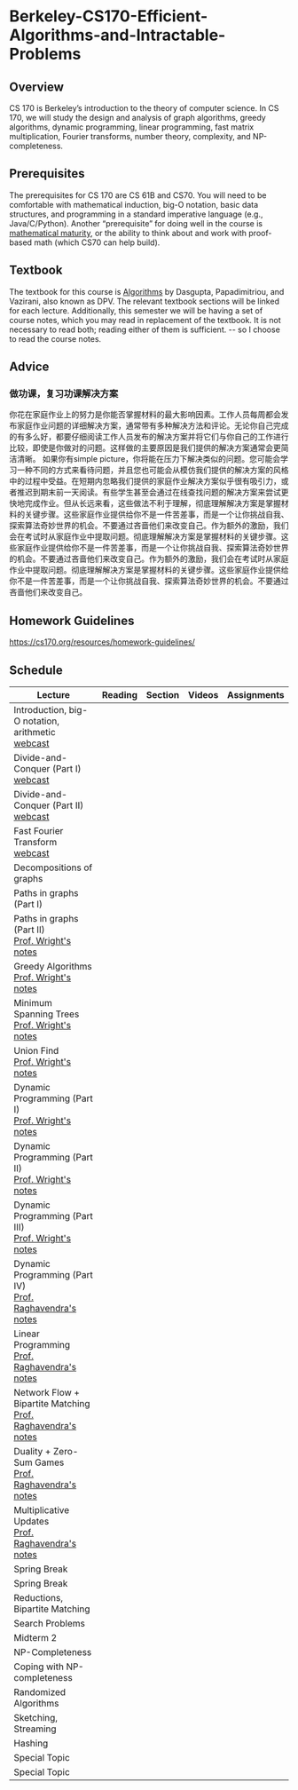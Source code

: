 # Berkeley-CS170-Efficient-Algorithms-and-Intractable-Problems

## Overview

CS 170 is Berkeley’s introduction to the theory of computer science. In CS 170, we will study the design and analysis of graph algorithms, greedy algorithms, dynamic programming, linear programming, fast matrix multiplication, Fourier transforms, number theory, complexity, and NP-completeness.

## Prerequisites

The prerequisites for CS 170 are CS 61B and CS70. You will need to be comfortable with mathematical induction, big-O notation, basic data structures, and programming in a standard imperative language (e.g., Java/C/Python). Another “prerequisite” for doing well in the course is [mathematical maturity](https://en.wikipedia.org/wiki/Mathematical_maturity), or the ability to think about and work with proof-based math (which CS70 can help build).

## Textbook

The textbook for this course is [Algorithms](http://cseweb.ucsd.edu/~dasgupta/book/index.html) by Dasgupta, Papadimitriou, and Vazirani, also known as DPV. The relevant textbook sections will be linked for each lecture. Additionally, this semester we will be having a set of course notes, which you may read in replacement of the textbook. It is not necessary to read both; reading either of them is sufficient. -- so I choose to read the course notes.

## Advice

### 做功课，复习功课解决方案

你花在家庭作业上的努力是你能否掌握材料的最大影响因素。工作人员每周都会发布家庭作业问题的详细解决方案，通常带有多种解决方法和评论。无论你自己完成的有多么好，都要仔细阅读工作人员发布的解决方案并将它们与你自己的工作进行比较，即使是你做对的问题。这样做的主要原因是我们提供的解决方案通常会更简洁清晰。
如果你有simple picture，你将能在压力下解决类似的问题。您可能会学习一种不同的方式来看待问题，并且您也可能会从模仿我们提供的解决方案的风格中的过程中受益。在短期内忽略我们提供的家庭作业解决方案似乎很有吸引力，或者推迟到期末前一天阅读。有些学生甚至会通过在线查找问题的解决方案来尝试更快地完成作业。但从长远来看，这些做法不利于理解，彻底理解解决方案是掌握材料的关键步骤。这些家庭作业提供给你不是一件苦差事，而是一个让你挑战自我、探索算法奇妙世界的机会。不要通过吝啬他们来改变自己。作为额外的激励，我们会在考试时从家庭作业中提取问题。彻底理解解决方案是掌握材料的关键步骤。这些家庭作业提供给你不是一件苦差事，而是一个让你挑战自我、探索算法奇妙世界的机会。不要通过吝啬他们来改变自己。作为额外的激励，我们会在考试时从家庭作业中提取问题。彻底理解解决方案是掌握材料的关键步骤。这些家庭作业提供给你不是一件苦差事，而是一个让你挑战自我、探索算法奇妙世界的机会。不要通过吝啬他们来改变自己。

## Homework Guidelines

https://cs170.org/resources/homework-guidelines/

## Schedule

| Lecture                                                      | Reading | Section | Videos | Assignments |
| ------------------------------------------------------------ | ------- | ------- | ------ | ----------- |
| Introduction, big-O notation, arithmetic<br>[webcast](https://www.youtube.com/watch?v=o7aHlnghSQs&list=PLfkeJ2f4i0AcW5kZGfPKbtpojI9YcPQSL&index=1) |         |         |        |             |
| Divide-and-Conquer (Part I)<br>[webcast](https://www.youtube.com/watch?v=tpDUnBcmwKQ&list=PLfkeJ2f4i0AcW5kZGfPKbtpojI9YcPQSL&index=2) |         |         |        |             |
| Divide-and-Conquer (Part II)<br>[webcast](https://www.youtube.com/watch?v=9doYJmoR4m8&list=PLfkeJ2f4i0AcW5kZGfPKbtpojI9YcPQSL&index=3) |         |         |        |             |
| Fast Fourier Transform<br>[webcast](https://www.youtube.com/watch?v=a6RpFbxUy7I&list=PLfkeJ2f4i0AcW5kZGfPKbtpojI9YcPQSL&index=4) |         |         |        |             |
| Decompositions of graphs                                     |         |         |        |             |
| Paths in graphs (Part I)                                     |         |         |        |             |
| Paths in graphs (Part II)<br>[Prof. Wright's notes](https://cs170.org/assets/notes/2_8_notes.pdf) |         |         |        |             |
| Greedy Algorithms<br>[Prof. Wright's notes](https://cs170.org/assets/notes/2_10_notes.pdf) |         |         |        |             |
| Minimum Spanning Trees<br>[Prof. Wright's notes](https://cs170.org/assets/notes/2_15_notes.pdf) |         |         |        |             |
| Union Find<br>[Prof. Wright's notes](https://cs170.org/assets/notes/2_17_notes.pdf) |         |         |        |             |
| Dynamic Programming (Part I)<br>[Prof. Wright's notes](https://cs170.org/assets/notes/2_22_notes.pdf) |         |         |        |             |
| Dynamic Programming (Part II)<br>[Prof. Wright's notes](https://cs170.org/assets/notes/2_24_notes.pdf) |         |         |        |             |
| Dynamic Programming (Part III)<br>[Prof. Wright's notes](https://cs170.org/assets/notes/3_1_notes.pdf) |         |         |        |             |
| Dynamic Programming (Part IV)<br>[Prof. Raghavendra's notes](https://cs170.org/assets/notes/3_3_notes.pdf) |         |         |        |             |
| Linear Programming<br>[Prof. Raghavendra's notes](https://cs170.org/assets/notes/3_8_notes.pdf) |         |         |        |             |
| Network Flow + Bipartite Matching<br>[Prof. Raghavendra's notes](https://cs170.org/assets/notes/3_10_notes.pdf) |         |         |        |             |
| Duality + Zero-Sum Games<br>[Prof. Raghavendra's notes](https://cs170.org/assets/notes/3_15_notes.pdf) |         |         |        |             |
| Multiplicative Updates<br>[Prof. Raghavendra's notes](https://cs170.org/assets/notes/3_17_notes.pdf) |         |         |        |             |
| Spring Break                                                 |         |         |        |             |
| Spring Break                                                 |         |         |        |             |
| Reductions, Bipartite Matching                               |         |         |        |             |
| Search Problems                                              |         |         |        |             |
| Midterm 2                                                    |         |         |        |             |
| NP-Completeness                                              |         |         |        |             |
| Coping with NP-completeness                                  |         |         |        |             |
| Randomized Algorithms                                        |         |         |        |             |
| Sketching, Streaming                                         |         |         |        |             |
| Hashing                                                      |         |         |        |             |
| Special Topic                                                |         |         |        |             |
| Special Topic                                                |         |         |        |             |

